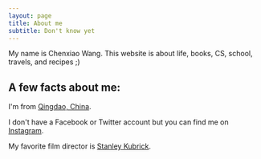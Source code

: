 ```yaml
---
layout: page
title: About me
subtitle: Don't know yet
---
```


My name is Chenxiao Wang. This website is about life, books, CS, school, travels, and recipes ;)

## A few facts about me:
I'm from [Qingdao, China](https://en.wikipedia.org/wiki/Qingdao).


I don't have a Facebook or Twitter account but you can find me on [Instagram](https://www.instagram.com/_cx.w_/).


My favorite film director is [Stanley Kubrick](https://en.wikipedia.org/wiki/Stanley_Kubrick).

